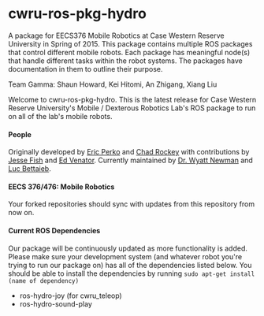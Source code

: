 # cwru-ros-pkg-hydro

A package for EECS376 Mobile Robotics at Case Western Reserve University in Spring of 2015. 
This package contains multiple ROS packages that control different mobile robots.
Each package has meaningful node(s) that handle different tasks within the robot systems.
The packages have documentation in them to outline their purpose. 

Team Gamma: Shaun Howard, Kei Hitomi, An Zhigang, Xiang Liu

Welcome to cwru-ros-pkg-hydro.  This is the latest release for Case Western Reserve University's Mobile / Dexterous Robotics Lab's ROS package to run on all of the lab's mobile robots.  

#### People
Originally developed by [Eric Perko](https://github.com/ericperko) and [Chad Rockey](https://github.com/chadrockey) with contributions by [Jesse Fish](https://github.com/erebuswolf) and [Ed Venator](https://github.com/evenator).  Currently maintained by [Dr. Wyatt Newman](https://github.com/wsnewman) and [Luc Bettaieb](https://github.com/lucbettaieb).

#### EECS 376/476: Mobile Robotics
Your forked repositories should sync with updates from this repository from now on.

#### Current ROS Dependencies
Our package will be continuously updated as more functionality is added.  Please make sure your development system (and whatever robot you're trying to run our package on) has all of the dependencies listed below.  You should be able to install the dependencies by running `sudo apt-get install (name of dependency)`
* ros-hydro-joy (for cwru_teleop)
* ros-hydro-sound-play 
